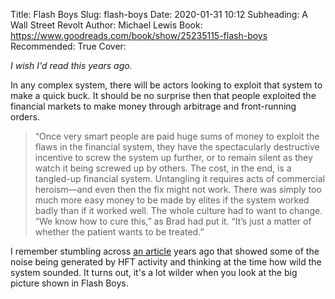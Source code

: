 Title: Flash Boys
Slug: flash-boys
Date: 2020-01-31 10:12
Subheading: A Wall Street Revolt
Author: Michael Lewis
Book: https://www.goodreads.com/book/show/25235115-flash-boys
Recommended: True
Cover: 

*I wish I'd read this years ago.*

In any complex system, there will be actors looking to exploit that system to make a quick buck. It should be no surprise then that people exploited the financial markets to make money through arbitrage and front-running orders.

> “Once very smart people are paid huge sums of money to exploit the flaws in the financial system, they have the spectacularly destructive incentive to screw the system up further, or to remain silent as they watch it being screwed up by others. The cost, in the end, is a tangled-up financial system. Untangling it requires acts of commercial heroism—and even then the fix might not work. There was simply too much more easy money to be made by elites if the system worked badly than if it worked well. The whole culture had to want to change. “We know how to cure this,” as Brad had put it. “It’s just a matter of whether the patient wants to be treated.”

I remember stumbling across [an article](https://www.theatlantic.com/technology/archive/2010/08/market-data-firm-spots-the-tracks-of-bizarre-robot-traders/60829/) years ago that showed some of the noise being generated by HFT activity and thinking at the time how wild the system sounded. It turns out, it's a lot wilder when you look at the big picture shown in Flash Boys.
